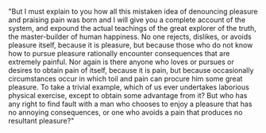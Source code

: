 "But I must explain to you how all this mistaken 
idea of denouncing pleasure and praising pain 
was born and I will give you a complete account
of the system, and expound the actual teachings 
of the great explorer of the truth, the 
master-builder of human happiness. No one 
rejects, dislikes, or avoids pleasure itself, 
because it is pleasure, but because those who 
do not know how to pursue pleasure rationally
encounter consequences that are extremely
painful. Nor again is there anyone who loves or
pursues or desires to obtain pain of itself,
because it is pain, but because occasionally
circumstances occur in which toil and pain can
procure him some great pleasure. To take a
trivial example, which of us ever undertakes
laborious physical exercise, except to obtain
some advantage from it? But who has any right to
find fault with a man who chooses to enjoy a
pleasure that has no annoying consequences, or
one who avoids a pain that produces no resultant
pleasure?" 
